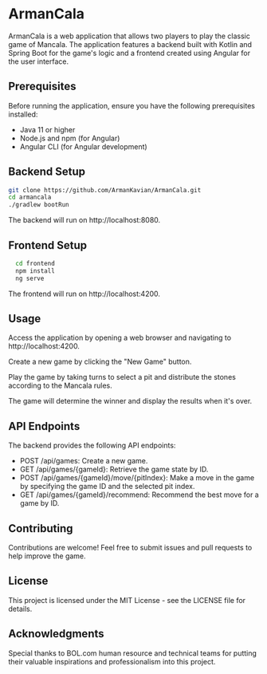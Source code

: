 # ArmanCala

ArmanCala is a web application that allows two players to play the classic game of Mancala. 
The application features a backend built with Kotlin and Spring Boot for the game's logic and a frontend created using 
Angular for the user interface.

## Prerequisites

Before running the application, ensure you have the following prerequisites installed:

- Java 11 or higher
- Node.js and npm (for Angular)
- Angular CLI (for Angular development)

## Backend Setup


   ```bash
   git clone https://github.com/ArmanKavian/ArmanCala.git
   cd armancala
   ./gradlew bootRun
   ```

The backend will run on http://localhost:8080.

## Frontend Setup

 ```bash
   cd frontend
   npm install
   ng serve
   ```

The frontend will run on http://localhost:4200.

## Usage
Access the application by opening a web browser and navigating to http://localhost:4200.

Create a new game by clicking the "New Game" button.

Play the game by taking turns to select a pit and distribute the stones according to the Mancala rules.

The game will determine the winner and display the results when it's over.

## API Endpoints
The backend provides the following API endpoints:

- POST /api/games: Create a new game.
- GET /api/games/{gameId}: Retrieve the game state by ID.
- POST /api/games/{gameId}/move/{pitIndex}: Make a move in the game by specifying the game ID and the selected pit index.
- GET /api/games/{gameId}/recommend: Recommend the best move for a game by ID.

## Contributing
Contributions are welcome! Feel free to submit issues and pull requests to help improve the game.

## License
This project is licensed under the MIT License - see the LICENSE file for details.

## Acknowledgments
Special thanks to BOL.com human resource and technical teams for putting their 
valuable inspirations and professionalism into this project.
